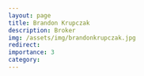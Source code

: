 ```yaml
---
layout: page
title: Brandon Krupczak
description: Broker
img: /assets/img/brandonkrupczak.jpg
redirect:
importance: 3
category: 
---
```


